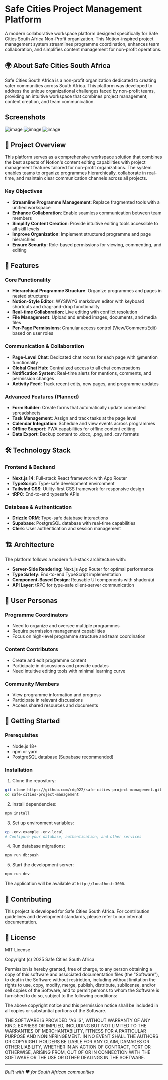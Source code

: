 # Safe Cities Project Management Platform

A modern collaborative workspace platform designed specifically for Safe Cities South Africa Non-Profit organization. This Notion-inspired project management system streamlines programme coordination, enhances team collaboration, and simplifies content management for non-profit operations.

## 🌍 About Safe Cities South Africa

Safe Cities South Africa is a non-profit organization dedicated to creating safer communities across South Africa. This platform was developed to address the unique organizational challenges faced by non-profit teams, providing an intuitive workspace that combines project management, content creation, and team communication.

## Screenshots

![image](https://github.com/user-attachments/assets/4e059539-ee92-46eb-bcb6-071b627dbefa)
![image](https://github.com/user-attachments/assets/5150956d-3a0b-4f73-8315-8dd48f5e7b2a)
![image](https://github.com/user-attachments/assets/3350c3fd-0c6b-4811-a9db-85c9784ba5d5)

## 🎯 Project Overview

This platform serves as a comprehensive workspace solution that combines the best aspects of Notion's content editing capabilities with project management features tailored for non-profit organizations. The system enables teams to organize programmes hierarchically, collaborate in real-time, and maintain clear communication channels across all projects.

### Key Objectives

- **Streamline Programme Management**: Replace fragmented tools with a unified workspace
- **Enhance Collaboration**: Enable seamless communication between team members
- **Simplify Content Creation**: Provide intuitive editing tools accessible to all skill levels
- **Improve Organization**: Implement structured programme and page hierarchies
- **Ensure Security**: Role-based permissions for viewing, commenting, and editing

## 🚀 Features

### Core Functionality
- **Hierarchical Programme Structure**: Organize programmes and pages in nested structures
- **Notion-Style Editor**: WYSIWYG markdown editor with keyboard shortcuts and drag-and-drop functionality
- **Real-time Collaboration**: Live editing with conflict resolution
- **File Management**: Upload and embed images, documents, and media files
- **Per-Page Permissions**: Granular access control (View/Comment/Edit) based on user roles

### Communication & Collaboration
- **Page-Level Chat**: Dedicated chat rooms for each page with @mention functionality
- **Global Chat Hub**: Centralized access to all chat conversations
- **Notification System**: Real-time alerts for mentions, comments, and permission changes
- **Activity Feed**: Track recent edits, new pages, and programme updates

### Advanced Features (Planned)
- **Form Builder**: Create forms that automatically update connected spreadsheets
- **Task Management**: Assign and track tasks at the page level
- **Calendar Integration**: Schedule and view events across programmes
- **Offline Support**: PWA capabilities for offline content editing
- **Data Export**: Backup content to .docx, .png, and .csv formats

## 🛠️ Technology Stack

### Frontend & Backend
- **Next.js 14**: Full-stack React framework with App Router
- **TypeScript**: Type-safe development environment
- **Tailwind CSS**: Utility-first CSS framework for responsive design
- **tRPC**: End-to-end typesafe APIs

### Database & Authentication
- **Drizzle ORM**: Type-safe database interactions
- **Supabase**: PostgreSQL database with real-time capabilities
- **Clerk**: User authentication and session management

## 🏗️ Architecture

The platform follows a modern full-stack architecture with:

- **Server-Side Rendering**: Next.js App Router for optimal performance
- **Type Safety**: End-to-end TypeScript implementation
- **Component-Based Design**: Reusable UI components with shadcn/ui
- **API Layer**: tRPC for type-safe client-server communication

## 👥 User Personas

### Programme Coordinators
- Need to organize and oversee multiple programmes
- Require permission management capabilities
- Focus on high-level programme structure and team coordination

### Content Contributors
- Create and edit programme content
- Participate in discussions and provide updates
- Need intuitive editing tools with minimal learning curve

### Community Members
- View programme information and progress
- Participate in relevant discussions
- Access shared resources and documents

## 🚀 Getting Started

### Prerequisites
- Node.js 18+ 
- npm or yarn
- PostgreSQL database (Supabase recommended)

### Installation

1. Clone the repository:
```bash
git clone https://github.com/rdg922/safe-cities-project-management.git
cd safe-cities-project-management
```

2. Install dependencies:
```bash
npm install
```

3. Set up environment variables:
```bash
cp .env.example .env.local
# Configure your database, authentication, and other services
```

4. Run database migrations:
```bash
npm run db:push
```

5. Start the development server:
```bash
npm run dev
```

The application will be available at `http://localhost:3000`.

## 🤝 Contributing

This project is developed for Safe Cities South Africa. For contribution guidelines and development standards, please refer to our internal documentation.

## 📄 License

MIT License

Copyright (c) 2025 Safe Cities South Africa

Permission is hereby granted, free of charge, to any person obtaining a copy
of this software and associated documentation files (the "Software"), to deal
in the Software without restriction, including without limitation the rights
to use, copy, modify, merge, publish, distribute, sublicense, and/or sell
copies of the Software, and to permit persons to whom the Software is
furnished to do so, subject to the following conditions:

The above copyright notice and this permission notice shall be included in all
copies or substantial portions of the Software.

THE SOFTWARE IS PROVIDED "AS IS", WITHOUT WARRANTY OF ANY KIND, EXPRESS OR
IMPLIED, INCLUDING BUT NOT LIMITED TO THE WARRANTIES OF MERCHANTABILITY,
FITNESS FOR A PARTICULAR PURPOSE AND NONINFRINGEMENT. IN NO EVENT SHALL THE
AUTHORS OR COPYRIGHT HOLDERS BE LIABLE FOR ANY CLAIM, DAMAGES OR OTHER
LIABILITY, WHETHER IN AN ACTION OF CONTRACT, TORT OR OTHERWISE, ARISING FROM,
OUT OF OR IN CONNECTION WITH THE SOFTWARE OR THE USE OR OTHER DEALINGS IN THE
SOFTWARE.

---

*Built with ❤️ for South African communities*

